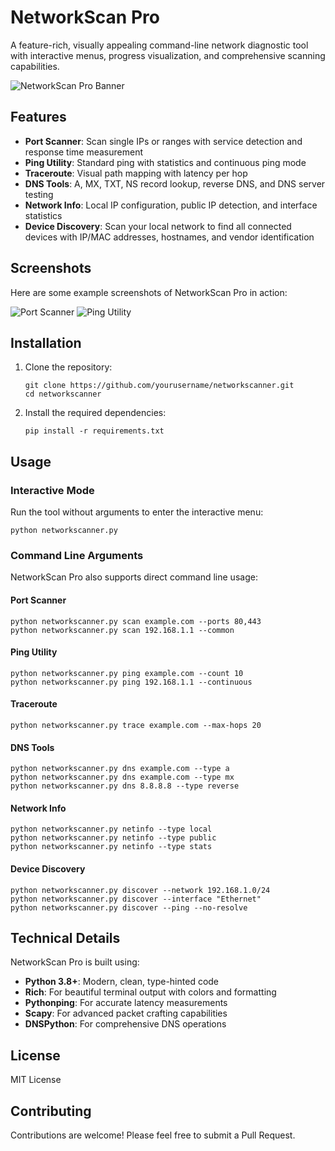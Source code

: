 # NetworkScan Pro

A feature-rich, visually appealing command-line network diagnostic tool with interactive menus, progress visualization, and comprehensive scanning capabilities.

![NetworkScan Pro Banner](https://via.placeholder.com/800x200/0073e6/ffffff?text=NetworkScan+Pro)

## Features

- **Port Scanner**: Scan single IPs or ranges with service detection and response time measurement
- **Ping Utility**: Standard ping with statistics and continuous ping mode
- **Traceroute**: Visual path mapping with latency per hop
- **DNS Tools**: A, MX, TXT, NS record lookup, reverse DNS, and DNS server testing
- **Network Info**: Local IP configuration, public IP detection, and interface statistics
- **Device Discovery**: Scan your local network to find all connected devices with IP/MAC addresses, hostnames, and vendor identification

## Screenshots

Here are some example screenshots of NetworkScan Pro in action:

![Port Scanner](https://via.placeholder.com/400x300/222222/00ff00?text=Port+Scanner)
![Ping Utility](https://via.placeholder.com/400x300/222222/ffff00?text=Ping+Utility)

## Installation

1. Clone the repository:
   ```
   git clone https://github.com/yourusername/networkscanner.git
   cd networkscanner
   ```

2. Install the required dependencies:
   ```
   pip install -r requirements.txt
   ```

## Usage

### Interactive Mode

Run the tool without arguments to enter the interactive menu:

```
python networkscanner.py
```

### Command Line Arguments

NetworkScan Pro also supports direct command line usage:

#### Port Scanner

```
python networkscanner.py scan example.com --ports 80,443
python networkscanner.py scan 192.168.1.1 --common
```

#### Ping Utility

```
python networkscanner.py ping example.com --count 10
python networkscanner.py ping 192.168.1.1 --continuous
```

#### Traceroute

```
python networkscanner.py trace example.com --max-hops 20
```

#### DNS Tools

```
python networkscanner.py dns example.com --type a
python networkscanner.py dns example.com --type mx
python networkscanner.py dns 8.8.8.8 --type reverse
```

#### Network Info

```
python networkscanner.py netinfo --type local
python networkscanner.py netinfo --type public
python networkscanner.py netinfo --type stats
```

#### Device Discovery

```
python networkscanner.py discover --network 192.168.1.0/24
python networkscanner.py discover --interface "Ethernet"
python networkscanner.py discover --ping --no-resolve
```

## Technical Details

NetworkScan Pro is built using:

- **Python 3.8+**: Modern, clean, type-hinted code
- **Rich**: For beautiful terminal output with colors and formatting
- **Pythonping**: For accurate latency measurements
- **Scapy**: For advanced packet crafting capabilities
- **DNSPython**: For comprehensive DNS operations

## License

MIT License

## Contributing

Contributions are welcome! Please feel free to submit a Pull Request.
